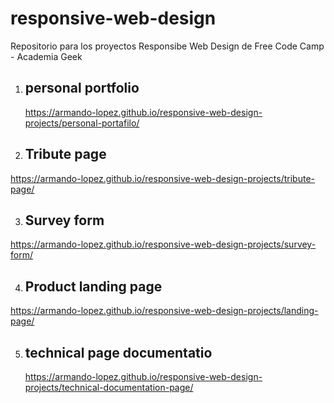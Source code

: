 # responsive-web-design
Repositorio para los proyectos Responsibe Web Design de Free Code Camp - Academia Geek

1. ## personal portfolio
    https://armando-lopez.github.io/responsive-web-design-projects/personal-portafilo/
    
2. ## Tribute page
  https://armando-lopez.github.io/responsive-web-design-projects/tribute-page/

3. ## Survey form
  https://armando-lopez.github.io/responsive-web-design-projects/survey-form/
  
4. ## Product landing page
https://armando-lopez.github.io/responsive-web-design-projects/landing-page/

5. ## technical page documentatio
    https://armando-lopez.github.io/responsive-web-design-projects/technical-documentation-page/
